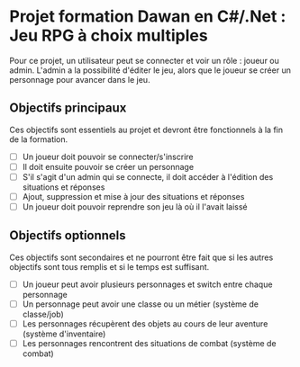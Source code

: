 # Projet formation Dawan en C#/.Net : Jeu RPG à choix multiples
Pour ce projet, un utilisateur peut se connecter et voir un rôle : joueur ou admin. L'admin a la possibilité d'éditer le jeu, alors que le joueur se créer un personnage pour avancer dans le jeu.

## Objectifs principaux
Ces objectifs sont essentiels au projet et devront être fonctionnels à la fin de la formation.
- [ ] Un joueur doit pouvoir se connecter/s'inscrire
- [ ] Il doit ensuite pouvoir se créer un personnage
- [ ] S'il s'agit d'un admin qui se connecte, il doit accéder à l'édition des situations et réponses
- [ ] Ajout, suppression et mise à jour des situations et réponses
- [ ] Un joueur doit pouvoir reprendre son jeu là où il l'avait laissé

## Objectifs optionnels
Ces objectifs sont secondaires et ne pourront être fait que si les autres objectifs sont tous remplis et si le temps est suffisant.
- [ ] Un joueur peut avoir plusieurs personnages et switch entre chaque personnage
- [ ] Un personnage peut avoir une classe ou un métier (système de classe/job)
- [ ] Les personnages récupèrent des objets au cours de leur aventure (système d'inventaire)
- [ ] Les personnages rencontrent des situations de combat (système de combat)
